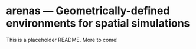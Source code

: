 # arenas &mdash; Geometrically-defined environments for spatial simulations

This is a placeholder README. More to come!
